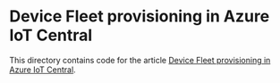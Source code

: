# Device Fleet provisioning in Azure IoT Central

This directory contains code for the article [Device Fleet provisioning in Azure IoT Central](https://jev-pankov.com/).